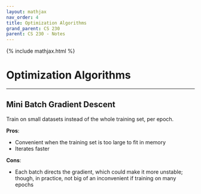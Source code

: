 ```yaml
---
layout: mathjax
nav_order: 4
title: Optimization Algorithms
grand_parent: CS 230
parent: CS 230 - Notes
---
```

{% include mathjax.html %}
# Optimization Algorithms
---


## Mini Batch Gradient Descent

Train on small datasets instead of the whole training set, per epoch.

**Pros**:
- Convenient when the training set is too large to fit in memory
- Iterates faster

**Cons**:
- Each batch directs the gradient, which could make it more unstable; though, in practice, not
big of an inconvenient if training on many epochs